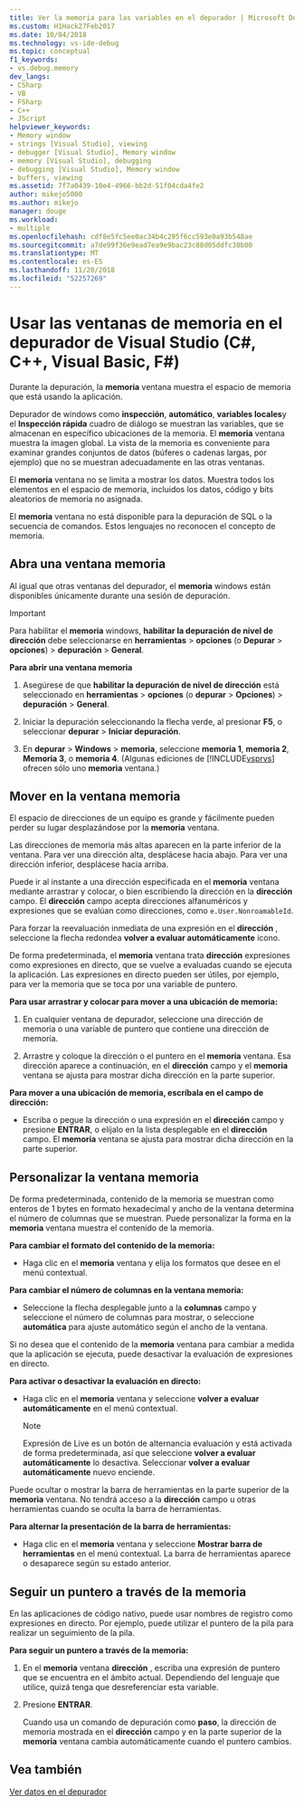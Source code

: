 ```yaml
---
title: Ver la memoria para las variables en el depurador | Microsoft Docs
ms.custom: H1Hack27Feb2017
ms.date: 10/04/2018
ms.technology: vs-ide-debug
ms.topic: conceptual
f1_keywords:
- vs.debug.memory
dev_langs:
- CSharp
- VB
- FSharp
- C++
- JScript
helpviewer_keywords:
- Memory window
- strings [Visual Studio], viewing
- debugger [Visual Studio], Memory window
- memory [Visual Studio], debugging
- debugging [Visual Studio], Memory window
- buffers, viewing
ms.assetid: 7f7a0439-10e4-4966-bb2d-51f04cda4fe2
author: mikejo5000
ms.author: mikejo
manager: douge
ms.workload:
- multiple
ms.openlocfilehash: cdf8e5fc5ee0ac34b4c295f6cc593e0a93b548ae
ms.sourcegitcommit: a7de99f36e9ead7ea9e9bac23c88d05ddfc38b00
ms.translationtype: MT
ms.contentlocale: es-ES
ms.lasthandoff: 11/20/2018
ms.locfileid: "52257269"
---
```

# <a name="use-the-memory-windows-in-the-visual-studio-debugger-c-c-visual-basic-f"></a>Usar las ventanas de memoria en el depurador de Visual Studio (C#, C++, Visual Basic, F#)

Durante la depuración, la **memoria** ventana muestra el espacio de memoria que está usando la aplicación. 

Depurador de windows como **inspección**, **automático**, **variables locales**y el **Inspección rápida** cuadro de diálogo se muestran las variables, que se almacenan en específico ubicaciones de la memoria. El **memoria** ventana muestra la imagen global. La vista de la memoria es conveniente para examinar grandes conjuntos de datos (búferes o cadenas largas, por ejemplo) que no se muestran adecuadamente en las otras ventanas. 

El **memoria** ventana no se limita a mostrar los datos. Muestra todos los elementos en el espacio de memoria, incluidos los datos, código y bits aleatorios de memoria no asignada.  

El **memoria** ventana no está disponible para la depuración de SQL o la secuencia de comandos. Estos lenguajes no reconocen el concepto de memoria.  
  
## <a name="open-a-memory-window"></a>Abra una ventana memoria  
  
Al igual que otras ventanas del depurador, el **memoria** windows están disponibles únicamente durante una sesión de depuración. 

>[!IMPORTANT]
>Para habilitar el **memoria** windows, **habilitar la depuración de nivel de dirección** debe seleccionarse en **herramientas** > **opciones** (o **Depurar** > **opciones**) > **depuración** > **General**. 

**Para abrir una ventana memoria**
  
1. Asegúrese de que **habilitar la depuración de nivel de dirección** está seleccionado en **herramientas** > **opciones** (o **depurar**  >  **Opciones**) > **depuración** > **General**. 
   
1. Iniciar la depuración seleccionando la flecha verde, al presionar **F5**, o seleccionar **depurar** > **Iniciar depuración**.  
   
2. En **depurar** > **Windows** > **memoria**, seleccione **memoria 1**, **memoria 2**, **Memoria 3**, o **memoria 4**. (Algunas ediciones de [!INCLUDE[vsprvs](../code-quality/includes/vsprvs_md.md)] ofrecen sólo uno **memoria** ventana.)  

## <a name="move-around-in-the-memory-window"></a>Mover en la ventana memoria  

El espacio de direcciones de un equipo es grande y fácilmente pueden perder su lugar desplazándose por la **memoria** ventana. 

Las direcciones de memoria más altas aparecen en la parte inferior de la ventana. Para ver una dirección alta, desplácese hacia abajo. Para ver una dirección inferior, desplácese hacia arriba.  

Puede ir al instante a una dirección especificada en el **memoria** ventana mediante arrastrar y colocar, o bien escribiendo la dirección en la **dirección** campo. El **dirección** campo acepta direcciones alfanuméricos y expresiones que se evalúan como direcciones, como `e.User.NonroamableId`. 

Para forzar la reevaluación inmediata de una expresión en el **dirección** , seleccione la flecha redondea **volver a evaluar automáticamente** icono. 

De forma predeterminada, el **memoria** ventana trata **dirección** expresiones como expresiones en directo, que se vuelve a evaluadas cuando se ejecuta la aplicación. Las expresiones en directo pueden ser útiles, por ejemplo, para ver la memoria que se toca por una variable de puntero.  

**Para usar arrastrar y colocar para mover a una ubicación de memoria:**  
   
1. En cualquier ventana de depurador, seleccione una dirección de memoria o una variable de puntero que contiene una dirección de memoria.  
   
2. Arrastre y coloque la dirección o el puntero en el **memoria** ventana. Esa dirección aparece a continuación, en el **dirección** campo y el **memoria** ventana se ajusta para mostrar dicha dirección en la parte superior. 
  
**Para mover a una ubicación de memoria, escríbala en el campo de dirección:**
  
- Escriba o pegue la dirección o una expresión en el **dirección** campo y presione **ENTRAR**, o elíjalo en la lista desplegable en el **dirección** campo. El **memoria** ventana se ajusta para mostrar dicha dirección en la parte superior.
  
## <a name="customize-the-memory-window"></a>Personalizar la ventana memoria 

De forma predeterminada, contenido de la memoria se muestran como enteros de 1 bytes en formato hexadecimal y ancho de la ventana determina el número de columnas que se muestran. Puede personalizar la forma en la **memoria** ventana muestra el contenido de la memoria.  
  
**Para cambiar el formato del contenido de la memoria:**  
  
-  Haga clic en el **memoria** ventana y elija los formatos que desee en el menú contextual.  
  
**Para cambiar el número de columnas en la ventana memoria:**
  
- Seleccione la flecha desplegable junto a la **columnas** campo y seleccione el número de columnas para mostrar, o seleccione **automática** para ajuste automático según el ancho de la ventana.  
  
Si no desea que el contenido de la **memoria** ventana para cambiar a medida que la aplicación se ejecuta, puede desactivar la evaluación de expresiones en directo. 

**Para activar o desactivar la evaluación en directo:**  
  
- Haga clic en el **memoria** ventana y seleccione **volver a evaluar automáticamente** en el menú contextual. 

  >[!NOTE]
  >Expresión de Live es un botón de alternancia evaluación y está activada de forma predeterminada, así que seleccione **volver a evaluar automáticamente** lo desactiva. Seleccionar **volver a evaluar automáticamente** nuevo enciende. 
  
Puede ocultar o mostrar la barra de herramientas en la parte superior de la **memoria** ventana. No tendrá acceso a la **dirección** campo u otras herramientas cuando se oculta la barra de herramientas.  
  
**Para alternar la presentación de la barra de herramientas:**  
  
- Haga clic en el **memoria** ventana y seleccione **Mostrar barra de herramientas** en el menú contextual. La barra de herramientas aparece o desaparece según su estado anterior.  
  
## <a name="follow-a-pointer-through-memory"></a>Seguir un puntero a través de la memoria  

En las aplicaciones de código nativo, puede usar nombres de registro como expresiones en directo. Por ejemplo, puede utilizar el puntero de la pila para realizar un seguimiento de la pila.  
  
**Para seguir un puntero a través de la memoria:**
  
1. En el **memoria** ventana **dirección** , escriba una expresión de puntero que se encuentra en el ámbito actual. Dependiendo del lenguaje que utilice, quizá tenga que desreferenciar esta variable.  
  
2. Presione **ENTRAR**.  
   
   Cuando usa un comando de depuración como **paso**, la dirección de memoria mostrada en el **dirección** campo y en la parte superior de la **memoria** ventana cambia automáticamente cuando el puntero cambios.  
  
## <a name="see-also"></a>Vea también  
 [Ver datos en el depurador](../debugger/viewing-data-in-the-debugger.md)